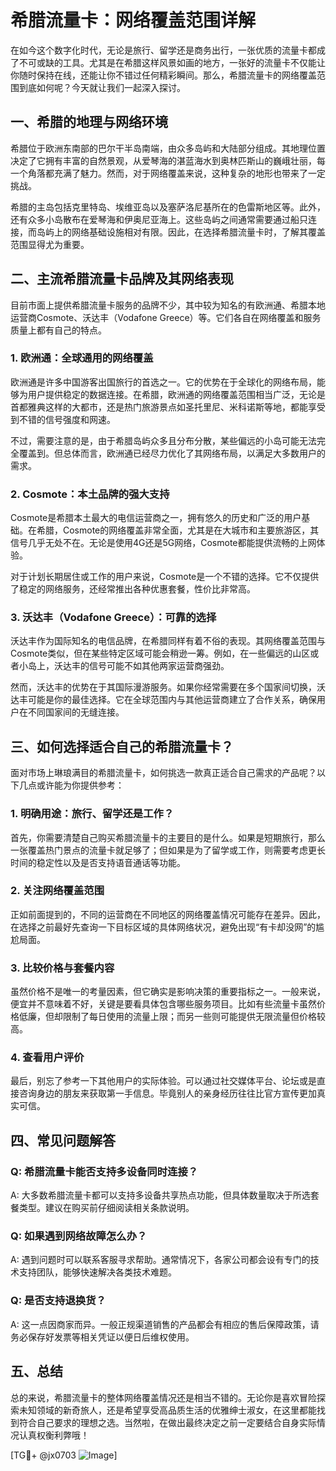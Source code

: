 # 希腊流量卡：网络覆盖范围详解

在如今这个数字化时代，无论是旅行、留学还是商务出行，一张优质的流量卡都成了不可或缺的工具。尤其是在希腊这样风景如画的地方，一张好的流量卡不仅能让你随时保持在线，还能让你不错过任何精彩瞬间。那么，希腊流量卡的网络覆盖范围到底如何呢？今天就让我们一起深入探讨。

## 一、希腊的地理与网络环境

希腊位于欧洲东南部的巴尔干半岛南端，由众多岛屿和大陆部分组成。其地理位置决定了它拥有丰富的自然景观，从爱琴海的湛蓝海水到奥林匹斯山的巍峨壮丽，每一个角落都充满了魅力。然而，对于网络覆盖来说，这种复杂的地形也带来了一定挑战。

希腊的主岛包括克里特岛、埃维亚岛以及塞萨洛尼基所在的色雷斯地区等。此外，还有众多小岛散布在爱琴海和伊奥尼亚海上。这些岛屿之间通常需要通过船只连接，而岛屿上的网络基础设施相对有限。因此，在选择希腊流量卡时，了解其覆盖范围显得尤为重要。

## 二、主流希腊流量卡品牌及其网络表现

目前市面上提供希腊流量卡服务的品牌不少，其中较为知名的有欧洲通、希腊本地运营商Cosmote、沃达丰（Vodafone Greece）等。它们各自在网络覆盖和服务质量上都有自己的特点。

### 1. **欧洲通：全球通用的网络覆盖**

欧洲通是许多中国游客出国旅行的首选之一。它的优势在于全球化的网络布局，能够为用户提供稳定的数据连接。在希腊，欧洲通的网络覆盖范围相当广泛，无论是首都雅典这样的大都市，还是热门旅游景点如圣托里尼、米科诺斯等地，都能享受到不错的信号强度和网速。

不过，需要注意的是，由于希腊岛屿众多且分布分散，某些偏远的小岛可能无法完全覆盖到。但总体而言，欧洲通已经尽力优化了其网络布局，以满足大多数用户的需求。

### 2. **Cosmote：本土品牌的强大支持**

Cosmote是希腊本土最大的电信运营商之一，拥有悠久的历史和广泛的用户基础。在希腊，Cosmote的网络覆盖非常全面，尤其是在大城市和主要旅游区，其信号几乎无处不在。无论是使用4G还是5G网络，Cosmote都能提供流畅的上网体验。

对于计划长期居住或工作的用户来说，Cosmote是一个不错的选择。它不仅提供了稳定的网络服务，还经常推出各种优惠套餐，性价比非常高。

### 3. **沃达丰（Vodafone Greece）：可靠的选择**

沃达丰作为国际知名的电信品牌，在希腊同样有着不俗的表现。其网络覆盖范围与Cosmote类似，但在某些特定区域可能会稍逊一筹。例如，在一些偏远的山区或者小岛上，沃达丰的信号可能不如其他两家运营商强劲。

然而，沃达丰的优势在于其国际漫游服务。如果你经常需要在多个国家间切换，沃达丰可能是你的最佳选择。它在全球范围内与其他运营商建立了合作关系，确保用户在不同国家间的无缝连接。

## 三、如何选择适合自己的希腊流量卡？

面对市场上琳琅满目的希腊流量卡，如何挑选一款真正适合自己需求的产品呢？以下几点或许能为你提供参考：

### 1. **明确用途：旅行、留学还是工作？**

首先，你需要清楚自己购买希腊流量卡的主要目的是什么。如果是短期旅行，那么一张覆盖热门景点的流量卡就足够了；但如果是为了留学或工作，则需要考虑更长时间的稳定性以及是否支持语音通话等功能。

### 2. **关注网络覆盖范围**

正如前面提到的，不同的运营商在不同地区的网络覆盖情况可能存在差异。因此，在选择之前最好先查询一下目标区域的具体网络状况，避免出现“有卡却没网”的尴尬局面。

### 3. **比较价格与套餐内容**

虽然价格不是唯一的考量因素，但它确实是影响决策的重要指标之一。一般来说，便宜并不意味着不好，关键是要看具体包含哪些服务项目。比如有些流量卡虽然价格低廉，但却限制了每日使用的流量上限；而另一些则可能提供无限流量但价格较高。

### 4. **查看用户评价**

最后，别忘了参考一下其他用户的实际体验。可以通过社交媒体平台、论坛或是直接咨询身边的朋友来获取第一手信息。毕竟别人的亲身经历往往比官方宣传更加真实可信。

## 四、常见问题解答

### Q: 希腊流量卡能否支持多设备同时连接？
A: 大多数希腊流量卡都可以支持多设备共享热点功能，但具体数量取决于所选套餐类型。建议在购买前仔细阅读相关条款说明。

### Q: 如果遇到网络故障怎么办？
A: 遇到问题时可以联系客服寻求帮助。通常情况下，各家公司都会设有专门的技术支持团队，能够快速解决各类技术难题。

### Q: 是否支持退换货？
A: 这一点因商家而异。一般正规渠道销售的产品都会有相应的售后保障政策，请务必保存好发票等相关凭证以便日后维权使用。

## 五、总结

总的来说，希腊流量卡的整体网络覆盖情况还是相当不错的。无论你是喜欢冒险探索未知领域的新奇旅人，还是希望享受高品质生活的优雅绅士淑女，在这里都能找到符合自己要求的理想之选。当然啦，在做出最终决定之前一定要结合自身实际情况认真权衡利弊哦！

[TG💪+ @jx0703 ![Image](https://github.com/user-attachments/assets/dbca1d08-cadb-493c-b0ec-ad6f7a83f270)]